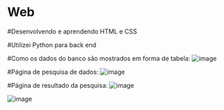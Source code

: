 # Web
#Desenvolvendo e aprendendo HTML e CSS 

#Utilizei Python para back end

#Como os dados do banco são mostrados em forma de tabela:
![image](https://github.com/Gustavovo17102003/Web/assets/136706241/da6f851a-f5cc-461a-b4af-0ac264882668)

#Página de pesquisa de dados:
![image](https://github.com/Gustavovo17102003/Web/assets/136706241/cda2dba3-92b6-4547-ad09-33c00780bad7)

#Página de resultado da pesquisa:
![image](https://github.com/Gustavovo17102003/Web/assets/136706241/cf074a25-82d0-4b5b-aaba-d7131393bbd4)


![image](https://github.com/Gustavovo17102003/Web/assets/136706241/103042e4-2b3e-4831-a940-75a769a73eb1)





